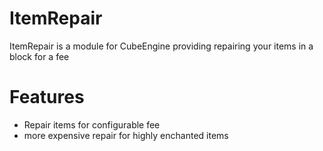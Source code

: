 # ItemRepair

ItemRepair is a module for CubeEngine providing repairing your items in a block for a fee

# Features

 - Repair items for configurable fee
  - more expensive repair for highly enchanted items
  
